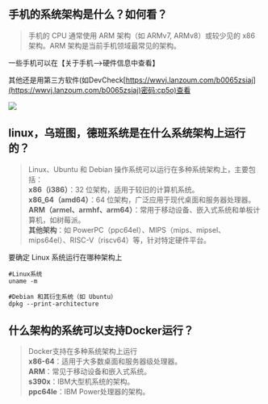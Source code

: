 ## **手机的系统架构是什么？如何看？**

> 手机的 CPU 通常使用 ARM 架构（如 ARMv7, ARMv8）或较少见的 x86 架构。ARM 架构是当前手机领域最常见的架构。

一些手机可以在【关于手机-->硬件信息中查看】

其他还是用第三方软件(如DevCheck[https://wwvj.lanzoum.com/b0065zsiaj](https://wwvj.lanzoum.com/b0065zsiaj)密码:cp5o)查看

![](http://www.kdocs.cn/api/v3/office/copy/ajR1Y0NCd1I2cWkyR08wNlRVNlV0bE5jZHdBZVdPWFNlQjFoZG84VWJyL2FaNlUzNGFNVjJ4R2IxeGd3QktHZW5rZnkyVDJMK1dvWXNmN1phYTJOaVcwendXYnNLd0JCbDR5S3hob0JoaWEzVkQ2MGxlTFk1QjdmcFp1dXRqU2hiWEo2UW95alNJQXVJYWV4Y3ViRjZJc1ZhL2M3WnJHa09lV0pBbURObjdoaFVqdGNXa2pCZG1GL1IrZkovaFBpeVVtb2wxWkhSeWdGc0ViYjh1UWh0UktIK0piNlROY3BMY1B5VlIyemhUQXlWcjJZWi9KdmdUOTN6WDduT1RlZXl0ZmNLbmRqaEtjPQ==/attach/object/WCEPEVY7ABAGU?)

## **linux，乌班图，德班系统是在什么系统架构上运行的？**

> Linux、Ubuntu 和 Debian 操作系统可以运行在多种系统架构上，主要包括：  
> **x86（i386）**：32 位架构，适用于较旧的计算机系统。  
> **x86_64（amd64）**：64 位架构，广泛应用于现代桌面和服务器处理器。  
> **ARM（armel、armhf、arm64）**：常用于移动设备、嵌入式系统和单板计算机，如树莓派。  
> **其他架构**：如 PowerPC（ppc64el）、MIPS（mips、mipsel、mips64el）、RISC-V（riscv64）等，针对特定硬件平台。

要确定 Linux 系统运行在哪种架构上

```
#Linux系统
uname -m

#Debian 和其衍生系统（如 Ubuntu）
dpkg --print-architecture
```

## **什么架构的系统可以支持Docker运行？**

> Docker支持在多种系统架构上运行  
> **x86-64**：适用于大多数桌面和服务器级处理器。  
> **ARM**：常见于移动设备和嵌入式系统。  
> **s390x**：IBM大型机系统的架构。  
> **ppc64le**：IBM Power处理器的架构。
<!--stackedit_data:
eyJoaXN0b3J5IjpbLTM5MTg5Njg4MF19
-->